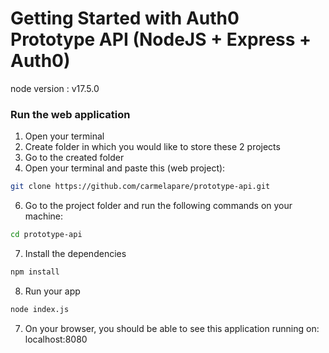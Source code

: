 # Getting Started with Auth0 Prototype API (NodeJS + Express + Auth0)
node version : v17.5.0

### Run the web application

1. Open your terminal
2. Create folder in which you would like to store these 2 projects
3. Go to the created folder
4. Open your terminal and paste this (web project):  
```sh 
git clone https://github.com/carmelapare/prototype-api.git
```
6. Go to the project folder and run the following commands on your machine: 
```sh
cd prototype-api
```
7. Install the dependencies
```sh
npm install
```
8. Run your app
```sh 
node index.js
```
    
7. On your browser, you should be able to see this application running on: localhost:8080
